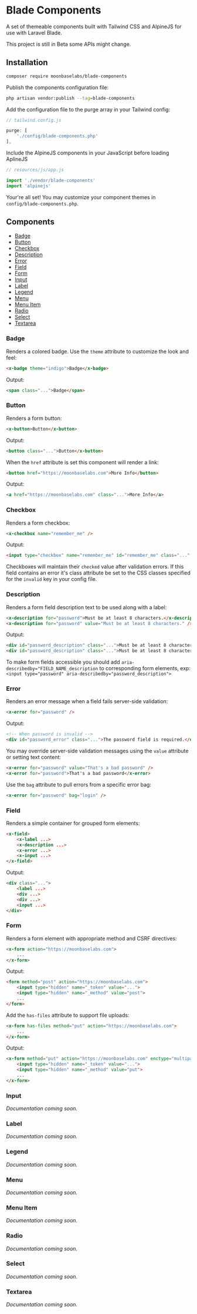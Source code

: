 # Blade Components

A set of themeable components built with Tailwind CSS and AlpineJS for use with Laravel Blade.

This project is still in Beta some APIs might change.

## Installation

```bash
composer require moonbaselabs/blade-components
```

Publish the components configuration file:

```bash
php artisan vendor:publish --tag=blade-components
```

Add the configuration file to the purge array in your Tailwind config:

```js
// tailwind.config.js

purge: [
    './config/blade-components.php'
],
```

Include the AlpineJS components in your JavaScript before loading AplineJS

```js
// resources/js/app.js

import './vendor/blade-components'
import 'alpinejs'
```

Your're all set! You may customize your component themes in `config/blade-components.php`.

## Components

*   [Badge](#badge)
*   [Button](#button)
*   [Checkbox](#checkbox)
*   [Description](#description)
*   [Error](#error)
*   [Field](#field)
*   [Form](#form)
*   [Input](#input)
*   [Label](#label)
*   [Legend](#legend)
*   [Menu](#menu)
*   [Menu Item](#menu-item)
*   [Radio](#radio)
*   [Select](#select)
*   [Textarea](#textarea)

### Badge

Renders a colored badge. Use the `theme` attribute to customize the look and feel:

```html
<x-badge theme="indigo">Badge</x-badge>
```
Output:

```html
<span class="...">Badge</span>
```

### Button

Renders a form button:

```html
<x-button>Button</x-button>
```
Output:

```html
<button class="...">Button</x-button>
```

When the `href` attribute is set this component will render a link:

```html
<button href="https://moonbaselabs.com">More Info</button>
```
Output:

```html
<a href="https://moonbaselabs.com" class="...">More Info</a>
```

### Checkbox

Renders a form checkbox:

```html
<x-checkbox name="remember_me" />
```
Output:

```html
<input type="checkbox" name="remember_me" id="remember_me" class="..." />
```

Checkboxes will maintain their `checked` value after validation errors. If this field contains an error it's class attribute be set to the CSS classes specified for the `invalid` key in your config file.

### Description

Renders a form field description text to be used along with a label:

```html
<x-description for="password">Must be at least 8 characters.</x-description>
<x-description for="password" value="Must be at least 8 characters." />
```
Output:

```html
<div id="password_description" class="...">Must be at least 8 characters.</div>
<div id="password_description" class="...">Must be at least 8 characters.</div>
```

To make form fields accessible you should add `aria-describedby="FIELD_NAME_description` to corresponding form elements, exp: `<input type="password" aria-describedby="password_description">`

### Error

Renders an error message when a field fails server-side validation:

```html
<x-error for="password" />
````

Output:

```html
<!-- When password is invalid -->
<div id="password_error" class="...">The password field is required.</div>
```

You may override server-side validation messages using the `value` attribute or setting text content:

```html
<x-error for="password" value="That's a bad password" />
<x-error for="password">That's a bad password</x-error>
```

Use the `bag` attribute to pull errors from a specific error bag:

```html
<x-error for="password" bag="login" />
```

### Field

Renders a simple container for grouped form elements:

```html
<x-field>
    <x-label ...>
    <x-description ...>
    <x-error ...>
    <x-input ...>
</x-field>
```

Output:

```html
<div class="...">
    <label ...>
    <div ...>
    <div ...>
    <input ...>
</div>
```

### Form

Renders a form element with appropriate method and CSRF directives:

```html
<x-form action="https://moonbaselabs.com">
    ...
</x-form>
```

Output:

```html
<form method="post" action="https://moonbaselabs.com">
    <input type="hidden" name="_token" value="...">
    <input type="hidden" name="_method" value="post">
    ...
</form>
```

Add the `has-files` attribute to support file uploads:

```html
<x-form has-files method="put" action="https://moonbaselabs.com">
    ...
</x-form>
```

Output:

```html
<x-form method="put" action="https://moonbaselabs.com" enctype="multipart/form-data">
    <input type="hidden" name="_token" value="...">
    <input type="hidden" name="_method" value="put">
    ...
</x-form>
```

### Input

_Documentation coming soon._

### Label

_Documentation coming soon._

### Legend

_Documentation coming soon._

### Menu

_Documentation coming soon._

### Menu Item

_Documentation coming soon._

### Radio

_Documentation coming soon._

### Select

_Documentation coming soon._

### Textarea

_Documentation coming soon._
